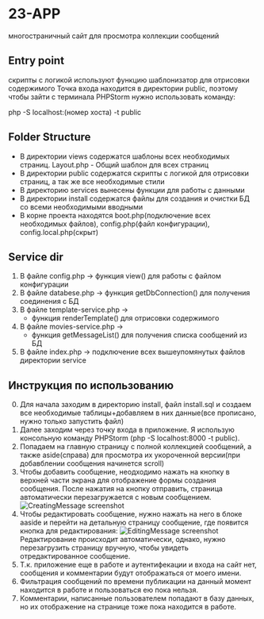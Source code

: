 # 23-APP
многостраничный сайт для просмотра коллекции сообщений

## Entry point
скрипты с логикой используют функцию шаблонизатор для отрисовки содержимого
Точка входа находится в директории public, поэтому чтобы зайти с терминала PHPStorm нужно использовать команду:

php -S localhost:(номер хоста) -t public

## Folder Structure
* В директории views содержатся шаблоны всех необходимых страниц. Layout.php - Общий шаблон для всех страниц
* В директории public содержатся скрипты с логикой для отрисовки страниц, а так же все необходимые стили
* В директорию services вынесены функции для работы с данными
* В директории install содержатся файлы для создания и очистки БД со всеми необходимыми вводными
* В корне проекта находятся boot.php(подключение всех необходимых файлов), config.php(файл конфигурации), config.local.php(скрыт)

## Service dir
1. В файле config.php -> функция view() для работы с файлом конфигурации
2. В файле databese.php -> функция getDbConnection() для получения соединения с БД
3. В файле template-service.php ->
	- функция renderTemplate() для отрисовки содержимого
4. В файле movies-service.php ->
	- функция getMessageList() для получения списка сообщений из БД
5. В файле index.php -> подключение всех вышеупомянутых файлов директории service

## Инструкция по использованию
0. Для начала заходим в директорию install, файл install.sql и создаем все необходимые таблицы+добавляем в них данные(все прописано, нужно только запустить файл)
1. Далее заходим через точку входа в приложение. Я использую консольную команду PHPStorm (php -S localhost:8000 -t public).
2. Попадаем на главную страницу с полной коллекцией сообщений, а также aside(справа) для просмотра их укороченной версии(при добавблении сообщения начинется scroll)
3. Чтобы добавить сообщение, неодходимо нажать на кнопку в верхней части экрана для отображение формы создания сообщения. После нажатия на кнопку отправить, страница автоматически перезагружается с новым сообщением.
   ![CreatingMessage screenshot]([https://github.com/{username}/{repository}/raw/{branch}/{path}/image.png](https://github.com/Gaus-code/23-app/blob/main/public/assets/images/creating.jpg)https://github.com/Gaus-code/23-app/blob/main/public/assets/images/creating.jpg)
4. Чтобы редактировать сообщение, нужно нажать на него в блоке aaside и перейти на детальную страницу сообщение, где появится кнопка для редактирования:
   ![EditingMessage screenshot]([https://github.com/{username}/{repository}/raw/{branch}/{path}/image.png](https://github.com/Gaus-code/23-app/blob/main/public/assets/images/editing.jpg)https://github.com/Gaus-code/23-app/blob/main/public/assets/images/editing.jpg)
   Редактирование происходит автоматически, однако, нужно перезагрузить страницу вручную, чтобы увидеть отредактированное сообщение.
6. Т.к. приложение еще в работе и аутентифекации и входа на сайт нет, сообщения и комментарии будут отображаться от моего имени.
7. Фильтрация сообщений по времени публикации на данный момент находится в работе и пользоваться ею пока нельзя.
8. Комментарии, написанные пользователем попадают в базу данных, но их отображение на странице тоже пока находится в работе.
